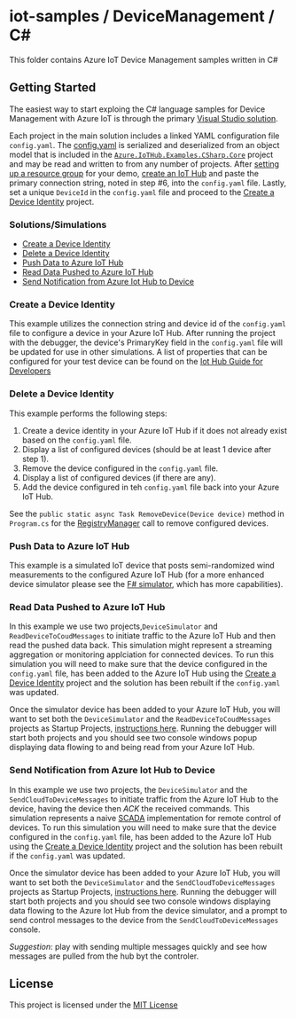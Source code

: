 # iot-samples / DeviceManagement / C#
This folder contains Azure IoT Device Management samples written in C#

## Getting Started
The easiest way to start exploing the C# language samples for Device Management with
Azure IoT is through the primary [Visual Studio solution](/DeviceManagement/csharp/Azure.IoTHub.Examples.CSharp.DeviceManagement.sln).

Each project in the main solution includes a linked YAML configuration file `config.yaml`. The 
[config.yaml](/DeviceManagement/csharp/config.yaml) is serialized and deserialized from an object 
model that is included in the [`Azure.IoTHub.Examples.CSharp.Core`](/DeviceManagement/csharp/Core/README.md) project and may be read and
written to from any number of projects.  After [setting up a resource group](https://azure.microsoft.com/en-us/documentation/articles/resource-group-portal/) 
for your demo, [create an IoT Hub](https://azure.microsoft.com/en-us/documentation/articles/iot-hub-csharp-csharp-getstarted/#create-an-iot-hub) 
and paste the primary connection string, noted in step #6, into the `config.yaml` file.  Lastly, 
set a unique `DeviceId` in the `config.yaml` file and proceed to the [Create a Device Identity](#create-a-device-identity) 
project.

### Solutions/Simulations
* [Create a Device Identity](#create-a-device-identity)
* [Delete a Device Identity](#delete-a-device-identity) 
* [Push Data to Azure IoT Hub](#push-data-to-azure-iot-hub)
* [Read Data Pushed to Azure IoT Hub](#read-data-pushed-to-azure-iot-hub)
* [Send Notification from Azure Iot Hub to Device](#send-notification-from-azure-iot-hub-to-device)

### Create a Device Identity
This example utilizes the connection string and device id of the `config.yaml` file to configure 
a device in your Azure IoT Hub.  After running the project with the debugger, the device's PrimaryKey
field in the `config.yaml` file will be updated for use in other simulations.  A list of properties
that can be configured for your test device can be found on the [Iot Hub Guide for Developers](https://azure.microsoft.com/en-us/documentation/articles/iot-hub-devguide/#device-identity-registry)

### Delete a Device Identity
This example performs the following steps:
1. Create a device identity in your Azure IoT Hub if it does not already exist based on the `config.yaml` file.
2. Display a list of configured devices (should be at least 1 device after step 1).
3. Remove the device configured in the `config.yaml` file.
4. Display a list of configured devices (if there are any).
5. Add the device configured in teh `config.yaml` file back into your Azure IoT Hub.

See the ``public static async Task RemoveDevice(Device device)`` method in `Program.cs` for the [RegistryManager](https://msdn.microsoft.com/en-us/library/microsoft.azure.devices.registrymanager.aspx#Anchor_3)
call to remove configured devices.

### Push Data to Azure IoT Hub
This example is a simulated IoT device that posts semi-randomized wind measurements to the configured 
Azure IoT Hub (for a more enhanced device simulator please see the [F# simulator](/DeviceManagement/fsharp/README.md#push-data-to-azure-iot-hub), which has more capabilities).

### Read Data Pushed to Azure IoT Hub
In this example we use two projects,`DeviceSimulator` and `ReadDeviceToCoudMessages` to initiate traffic 
to the Azure IoT Hub and then read the pushed data back.  This simulation might represent a streaming aggregation
or monitoring applciation for connected devices.  To run this simulation you will need to make sure that the device
configured in the `config.yaml` file, has been added to the Azure IoT Hub using the [Create a Device Identity](#create-a-device-identity) 
project and the solution has been rebuilt if the `config.yaml` was updated.

Once the simulator device has been added to your Azure IoT Hub, you will want to set both the `DeviceSimulator` 
and the `ReadDeviceToCoudMessages` projects as Startup Projects, [instructions here](https://msdn.microsoft.com/en-us/library/ms165413.aspx).
Running the debugger will start both projects and you should see two console windows popup displaying data
flowing to and being read from your Azure IoT Hub.

### Send Notification from Azure Iot Hub to Device
In this example we use two projects, the `DeviceSimulator` and the `SendCloudToDeviceMessages` to initiate traffic
from the Azure IoT Hub to the device, having the device then *ACK* the received commands.  This simulation represents a naive [SCADA](https://en.wikipedia.org/wiki/SCADA) 
implementation for remote control of devices. To run this simulation you will need to make sure that the device
configured in the `config.yaml` file, has been added to the Azure IoT Hub using the [Create a Device Identity](#create-a-device-identity) 
project and the solution has been rebuilt if the `config.yaml` was updated. 

Once the simulator device has been added to your Azure IoT Hub, you will want to set both the `DeviceSimulator` 
and the `SendCloudToDeviceMessages` projects as Startup Projects, [instructions here](https://msdn.microsoft.com/en-us/library/ms165413.aspx).
Running the debugger will start both projects and you should see two console windows displaying data
flowing to the Azure Iot Hub from the device simulator, and a prompt to send control messages to the device 
from the `SendCloudToDeviceMessages` console.

*Suggestion*: play with sending multiple messages quickly and see how messages are pulled from the hub byt the controler.

## License
This project is licensed under the [MIT License](/LICENSE.txt)